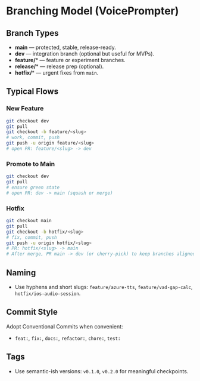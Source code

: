 # Branching Model (VoicePrompter)

## Branch Types
- **main** — protected, stable, release-ready.
- **dev** — integration branch (optional but useful for MVPs).
- **feature/*** — feature or experiment branches.
- **release/*** — release prep (optional).
- **hotfix/*** — urgent fixes from `main`.

## Typical Flows

### New Feature
```bash
git checkout dev
git pull
git checkout -b feature/<slug>
# work, commit, push
git push -u origin feature/<slug>
# open PR: feature/<slug> -> dev
```

### Promote to Main
```bash
git checkout dev
git pull
# ensure green state
# open PR: dev -> main (squash or merge)
```

### Hotfix
```bash
git checkout main
git pull
git checkout -b hotfix/<slug>
# fix, commit, push
git push -u origin hotfix/<slug>
# PR: hotfix/<slug> -> main
# After merge, PR main -> dev (or cherry-pick) to keep branches aligned
```

## Naming
- Use hyphens and short slugs: `feature/azure-tts`, `feature/vad-gap-calc`, `hotfix/ios-audio-session`.

## Commit Style
Adopt Conventional Commits when convenient:
- `feat:`, `fix:`, `docs:`, `refactor:`, `chore:`, `test:`

## Tags
- Use semantic-ish versions: `v0.1.0`, `v0.2.0` for meaningful checkpoints.
